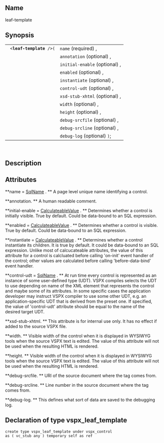<div id="vc_leaf_template" class="refentry">

<div class="titlepage">

</div>

<div class="refnamediv">

## Name

leaf-template

</div>

<div class="refsynopsisdiv">

## Synopsis

<div id="vc_syn_leaf_template" class="funcsynopsis">

|                               |                               |
|-------------------------------|-------------------------------|
| ` <`**`leaf-template`**` />(` | `name` (required) ,           |
|                               | `annotation` (optional) ,     |
|                               | `initial-enable` (optional) , |
|                               | `enabled` (optional) ,        |
|                               | `instantiate` (optional) ,    |
|                               | `control-udt` (optional) ,    |
|                               | `xsd-stub-xhtml` (optional) , |
|                               | `width` (optional) ,          |
|                               | `height` (optional) ,         |
|                               | `debug-srcfile` (optional) ,  |
|                               | `debug-srcline` (optional) ,  |
|                               | `debug-log` (optional) `)`;   |

<div class="funcprototype-spacer">

 

</div>

</div>

</div>

<div id="vc_desc_leaf_template" class="refsect1">

## Description

</div>

<div id="vc_attrs_leaf_template" class="refsect1">

## Attributes

**name =
<a href="vc_type_sqlname.html" class="link" title="SqlName">SqlName</a>
. ** A page level unique name identifying a control.

**annotation. ** A human readable comment.

**initial-enable =
<a href="vc_type_calculateablevalue.html" class="link"
title="CalculateableValue">CalculateableValue</a> . ** Determines
whether a control is initially visible. True by default. Could be
data-bound to an SQL expression.

**enabled = <a href="vc_type_calculateablevalue.html" class="link"
title="CalculateableValue">CalculateableValue</a> . ** Determines
whether a control is visible. True by default. Could be data-bound to an
SQL expression.

**instantiate = <a href="vc_type_calculateablevalue.html" class="link"
title="CalculateableValue">CalculateableValue</a> . ** Determines
whether a control instantiate its children. It is true by default. It
could be data-bound to an SQL expression. Unlike most of calcucateable
attributes, the value of this attribute for a control is calcluated
before calling 'on-init' event handler of the control; other values are
calculated before calling 'before-data-bind' event handler.

**control-udt =
<a href="vc_type_sqlname.html" class="link" title="SqlName">SqlName</a>
. ** At run time every control is represented as an instance of some
user-defined type (UDT). VSPX compiles selects the UDT to use depending
on name of the XML element that represents the control and maybe some of
its attributes. In some specific cases the application developer may
instruct VSPX compiler to use some other UDT, e.g. an
application-specific UDT that is derived from the preset one. If
specified, the value of 'control-udt' attribute should be equal to the
name of the desired target UDT.

**xsd-stub-xhtml. ** This attribute is for internal use only. It has no
effect if added to the source VSPX file.

**width. ** Visible width of the control when it is displayed in WYSIWYG
tools when the source VSPX text is edited. The value of this attribute
will not be used when the resulting HTML is rendered.

**height. ** Visible width of the control when it is displayed in
WYSIWYG tools when the source VSPX text is edited. The value of this
attribute will not be used when the resulting HTML is rendered.

**debug-srcfile. ** URI of the source document where the tag comes from.

**debug-srcline. ** Line number in the source document where the tag
comes from.

**debug-log. ** This defines what sort of data are saved to the
debugging log.

</div>

<div id="vc_udt_leaf_template" class="refsect1">

## Declaration of type vspx_leaf_template

``` screen
create type vspx_leaf_template under vspx_control
as ( vc_stub any ) temporary self as ref
```

</div>

</div>
